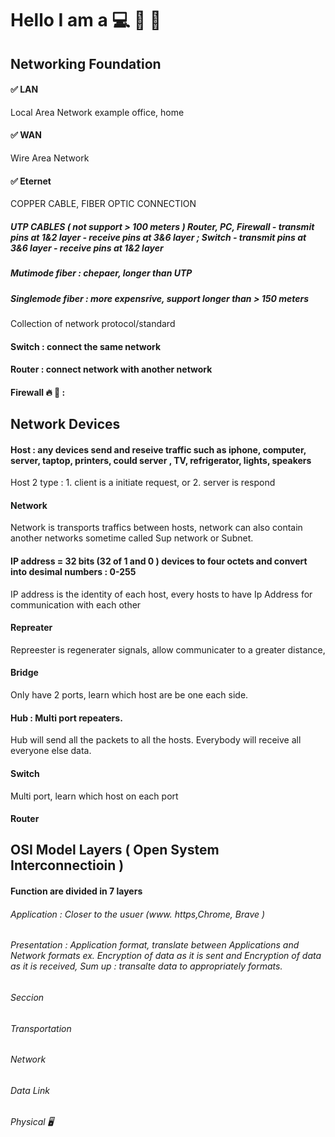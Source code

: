 # Hello I am a 💻 🐝 🦺 
## Networking Foundation 
####  ✅ LAN 
Local Area Network example office, home 
#### ✅ WAN 
Wire Area Network
#### ✅ Eternet 
COPPER CABLE, FIBER OPTIC CONNECTION 
##### UTP CABLES ( not support > 100 meters ) Router, PC, Firewall - transmit pins at 1&2 layer - receive pins at 3&6 layer ; Switch - transmit pins at 3&6 layer - receive pins at 1&2 layer
##### Mutimode fiber : chepaer, longer than UTP 
##### Singlemode fiber : more expensrive, support longer than > 150 meters 
Collection of network protocol/standard 
#### Switch : connect the same network
#### Router : connect network with another network 
#### Firewall 🔥 🚧 : 
## Network Devices
#### Host : any devices send and reseive traffic such as iphone, computer, server, taptop, printers, could server , TV, refrigerator, lights, speakers
Host 2 type : 1. client is a initiate request,  or 2. server is respond
#### Network 
Network is transports traffics between hosts, network can also contain another networks sometime called Sup network or Subnet. 

#### IP address = 32 bits (32 of 1 and 0 ) devices to four octets and convert into desimal numbers : 0-255
IP address is the identity of each host, every hosts to have Ip Address for communication with each other
#### Repreater 
Repreester is regenerater signals, allow communicater to a greater distance, 
#### Bridge 
Only have 2 ports, learn which host are be one each side. 
#### Hub : Multi port repeaters.
Hub will send all the packets to all the hosts. Everybody will receive all everyone else data. 
#### Switch
Multi port, learn which host on each port
#### Router 

## OSI Model Layers ( Open System Interconnectioin )
#### Function are divided in 7 layers 
###### Application : Closer to the usuer (www. https,Chrome, Brave )
###### Presentation : Application format, translate between Applications and Network formats ex. Encryption of data as it is sent and Encryption of data as it  is received, Sum up : transalte data to appropriately formats.  
###### Seccion
###### Transportation
###### Network
###### Data Link
###### Physical  🖥️ 

